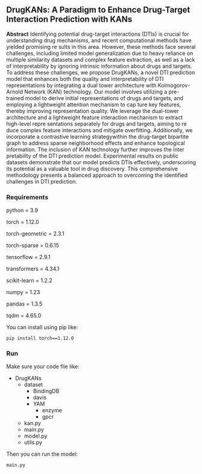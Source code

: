 ## DrugKANs: A Paradigm to Enhance Drug-Target Interaction Prediction with KANs ##

**Abstract** Identifying potential drug-target interactions (DTIs) is crucial for understanding drug mechanisms, and recent computational methods have yielded promising re sults in this area. However, these methods face several challenges, including limited model generalization due to heavy reliance on multiple similarity datasets and complex feature extraction, as well as a lack of interpretability by ignoring intrinsic information about drugs and targets. To address these challenges, we propose DrugKANs, a novel DTI prediction model that enhances both the quality and interpretability of DTI representations by integrating a dual tower architecture with Kolmogorov-Arnold Network (KAN) technology. Our model involves utilizing a pre-trained model to derive initial representations of drugs and targets, and employing a lightweight attention mechanism to cap ture key features, thereby improving representation quality. We leverage the dual-tower architecture and a lightweight feature interaction mechanism to extract high-level repre sentations separately for drugs and targets, aiming to re duce complex feature interactions and mitigate overfitting. Additionally, we incorporate a contrastive learning strategywithin the drug-target bipartite graph to address sparse neighborhood effects and enhance topological information. The inclusion of KAN technology further improves the inter pretability of the DTI prediction model. Experimental results on public datasets demonstrate that our model predicts DTIs effectively, underscoring its potential as a valuable tool in drug discovery. This comprehensive methodology presents a balanced approach to overcoming the identified challenges in DTI prediction.

### Requirements ###
python = 3.9

torch = 1.12.0

torch-geometric = 2.3.1

torch-sparse = 0.6.15

tensorflow = 2.9.1

transformers = 4.34.1

scikit-learn = 1.2.2

numpy = 1.23

pandas = 1.3.5

tqdm = 4.65.0

You can install using pip like:
```
pip install torch==1.12.0
```

### Run ###
Make sure your code flie like:

- DrugKANs
	- dataset
	  - BindingDB
	  - davis
	  - YAM
		  - enzyme
		  - gpcr
  - kan.py
  - main.py
  - model.py
  - utils.py

Then you can run the model:
```
main.py
```
